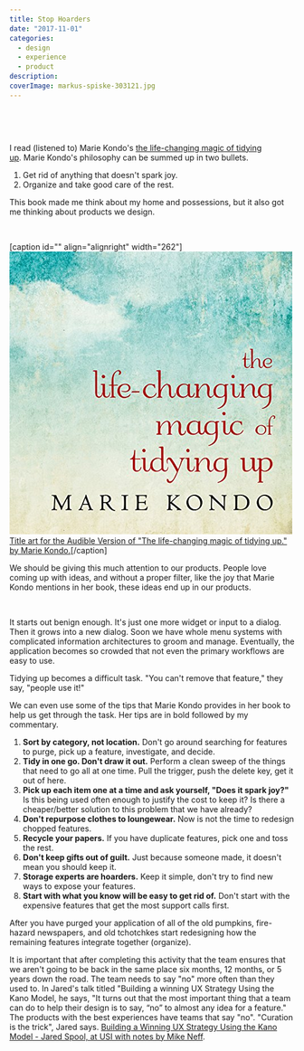 ```yaml
---
title: Stop Hoarders
date: "2017-11-01"
categories: 
  - design
  - experience
  - product
description:  
coverImage: markus-spiske-303121.jpg
---
```


 

 

I read (listened to) Marie Kondo's [the life-changing magic of tidying up](https://www.audible.com/pd/Self-Development/The-Life-Changing-Magic-of-Tidying-Up-Audiobook/B00RC3M6OG). Marie Kondo's philosophy can be summed up in two bullets.

1. Get rid of anything that doesn't spark joy.
2. Organize and take good care of the rest.

This book made me think about my home and possessions, but it also got me thinking about products we design.

 

\[caption id="" align="alignright" width="262"\][![The Life-Changing Magic of Tidying Up cover art](./images/61nBw77qi6L._SL500_.jpg)](https://www.audible.com/pd/Self-Development/The-Life-Changing-Magic-of-Tidying-Up-Audiobook/B00RC3M6OG) [Title art for the Audible Version of "The life-changing magic of tidying up." by Marie Kondo.](https://www.audible.com/pd/Self-Development/The-Life-Changing-Magic-of-Tidying-Up-Audiobook/B00RC3M6OG)\[/caption\]

We should be giving this much attention to our products. People love coming up with ideas, and without a proper filter, like the joy that Marie Kondo mentions in her book, these ideas end up in our products.

 

It starts out benign enough. It's just one more widget or input to a dialog. Then it grows into a new dialog. Soon we have whole menu systems with complicated information architectures to groom and manage. Eventually, the application becomes so crowded that not even the primary workflows are easy to use.

Tidying up becomes a difficult task. "You can't remove that feature," they say, "people use it!"

We can even use some of the tips that Marie Kondo provides in her book to help us get through the task. Her tips are in bold followed by my commentary.

1. **Sort by category, not location.** Don't go around searching for features to purge, pick up a feature, investigate, and decide.
2. **Tidy in one go. Don't draw it out.** Perform a clean sweep of the things that need to go all at one time. Pull the trigger, push the delete key, get it out of here.
3. **Pick up each item one at a time and ask yourself, "Does it spark joy?"** Is this being used often enough to justify the cost to keep it? Is there a cheaper/better solution to this problem that we have already?
4. **Don't repurpose clothes to loungewear.** Now is not the time to redesign chopped features.
5. **Recycle your papers.** If you have duplicate features, pick one and toss the rest.
6. **Don't keep gifts out of guilt.** Just because someone made, it doesn't mean you should keep it.
7. **Storage experts are hoarders.** Keep it simple, don't try to find new ways to expose your features.
8. **Start with what you know will be easy to get rid of.** Don't start with the expensive features that get the most support calls first.

After you have purged your application of all of the old pumpkins, fire-hazard newspapers, and old tchotchkes start redesigning how the remaining features integrate together (organize).

It is important that after completing this activity that the team ensures that we aren't going to be back in the same place six months, 12 months, or 5 years down the road. The team needs to say "no" more often than they used to. In Jared's talk titled "Building a winning UX Strategy Using the Kano Model, he says, "It turns out that the most important thing that a team can do to help their design is to say, “no” to almost any idea for a feature." The products with the best experiences have teams that say "no". "Curation is the trick", Jared says. [Building a Winning UX Strategy Using the Kano Model - Jared Spool, at USI with notes by Mike Neff](https://medium.com/follow-along/annotations-on-building-a-winning-ux-strategy-using-the-kano-model-jared-spool-at-usi-958da363ec4d).
